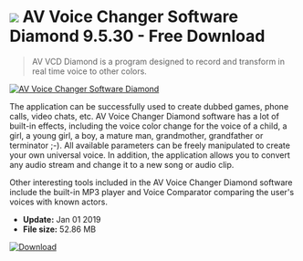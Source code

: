 # ![](https://cdn.softexe.net/static/icon/win.gif) AV Voice Changer Software Diamond 9.5.30 - Free Download

> AV VCD Diamond is a program designed to record and transform in real time voice to other colors.

[![AV Voice Changer Software Diamond](https://gallery.dpcdn.pl/imgc/Tools/114/g_-_420x350_1.5_-_x20100429143315.png)](https://softexe.net/win/multimedia/audio-utilities/av-voice-changer-software-diamond:acga.html)

The application can be successfully used to create dubbed games, phone calls, video chats, etc. AV Voice Changer Diamond software has a lot of built-in effects, including the voice color change for the voice of a child, a girl, a young girl, a boy, a mature man, grandmother, grandfather or terminator ;-). All available parameters can be freely manipulated to create your own universal voice. In addition, the application allows you to convert any audio stream and change it to a new song or audio clip.
 
 Other interesting tools included in the AV Voice Changer Diamond software include the built-in MP3 player and Voice Comparator comparing the user's voices with known actors.


- **Update:** Jan 01 2019
- **File size:** 52.86 MB

[![Download](https://cdn.softexe.net/static/img/download.png)](https://softexe.net/win/multimedia/audio-utilities/av-voice-changer-software-diamond:acga.html)

